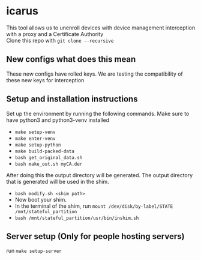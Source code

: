 # icarus
This tool allows us to unenroll devices with device management interception with a proxy and a Certificate Authority  
Clone this repo with `git clone --recursive`
## New configs what does this mean
These new configs have rolled keys. We are testing the compatibility of these new keys for interception

## Setup and installation instructions
Set up the environment by running the following commands. Make sure to have python3 and python3-venv installed
- `make setup-venv`
- `make enter-venv`
- `make setup-python`
- `make build-packed-data`
- `bash get_original_data.sh`
- `bash make_out.sh myCA.der`

After doing this the output directory will be generated. The output directory that is generated will be used in the shim.
- `bash modify.sh <shim path>`
- Now boot your shim.
- In the terminal of the shim, run `mount /dev/disk/by-label/STATE /mnt/stateful_partition`
- `bash /mnt/stateful_partition/usr/bin/inshim.sh`

## Server setup (Only for people hosting servers)
run `make setup-server`